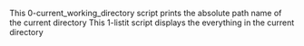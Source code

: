 This 0-current_working_directory script prints the absolute path name of the current directory
This 1-listit script displays the everything in the current directory
